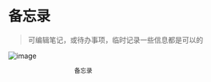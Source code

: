 # 备忘录

> 可编辑笔记，或待办事项，临时记录一些信息都是可以的

<div style="width: 300px;">
  <img src="/images/memo/memo.png" alt="image">
  <p style="font-size: 12px; text-align: center;">备忘录</p>
</div>